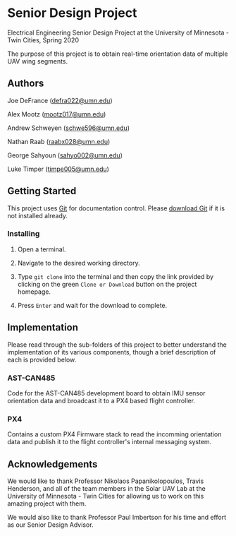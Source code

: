 # Senior Design Project

Electrical Engineering Senior Design Project at the University of Minnesota - Twin Cities, Spring 2020

The purpose of this project is to obtain real-time orientation data of multiple UAV wing segments.

## Authors

Joe DeFrance (defra022@umn.edu)

Alex Mootz (mootz017@umn.edu)

Andrew Schweyen (schwe596@umn.edu)

Nathan Raab (raabx028@umn.edu)

George Sahyoun (sahyo002@umn.edu)

Luke Timper (timpe005@umn.edu)

## Getting Started

This project uses [Git](https://git-scm.com/about) for documentation control. Please [download Git](https://git-scm.com/downloads) if it is not installed already.

### Installing

1. Open a terminal.

2. Navigate to the desired working directory.

3. Type `git clone` into the terminal and then copy the link provided by clicking on the green `Clone or Download` button on the project homepage.

4. Press `Enter` and wait for the download to complete.

## Implementation

Please read through the sub-folders of this project to better understand the implementation of its various components, though a brief description of each is provided below.

### AST-CAN485

Code for the AST-CAN485 development board to obtain IMU sensor orientation data and broadcast it to a PX4 based flight controller.

### PX4

Contains a custom PX4 Firmware stack to read the incomming orientation data and publish it to the flight controller's internal messaging system.

## Acknowledgements

We would like to thank Professor Nikolaos Papanikolopoulos, Travis Henderson, and all of the team members in the Solar UAV Lab at the University of Minnesota - Twin Cities for allowing us to work on this amazing project with them.

We would also like to thank Professor Paul Imbertson for his time and effort as our Senior Design Advisor.
